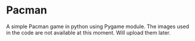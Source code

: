 # Pacman
A simple Pacman game in python using Pygame module.
The images used in the code are not available at this moment. Will upload them later.
